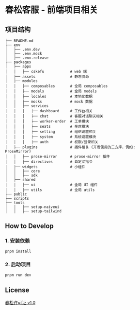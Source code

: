 # 春松客服 - 前端项目相关

## 项目结构

```
├── README.md
├── env
│   ├── .env.dev
│   ├── .env.mock
│   ├── .env.release
├── packages
│   ├── apps
│   │   ├── cskefu            # web 端
│   ├── assets                # 静态资源
│   ├── modules
│   │   ├── composables       # 全局 composables
│   │   ├── models            # 全局 models
│   │   ├── locales           # 本地化数据
│   │   ├── mocks             # mock 数据
│   │   ├── services
│   │   │   ├── dashboard     # 工作台相关
│   │   │   ├── chat          # 客服对话聊天相关
│   │   │   ├── worker-order  # 工单模块
│   │   │   ├── seats         # 坐席模块
│   │   │   ├── setting       # 组织设置相关
│   │   │   ├── system        # 系统设置模块
│   │   │   ├── auth          # 权限/登录相关
│   ├── plugins               # 插件相关 (开发使用的三方库，例如：ProseMirror)
│   │   ├── prose-mirror      # prose-mirror 插件
│   │   ├── directives        # 自定义指令
│   ├── widgets               # 小组件
│   │   ├── core
│   │   ├── sdk
│   ├── shared
│   │   ├── ui                # 全局 UI 组件
│   │   ├── utils             # 全局 utils
├── public
├── scripts
├── tools
│   │   ├── setup-naiveui
│   │   ├── setup-tailwind
```

## How to Develop

### 1. 安装依赖

```bash
pnpm install
```

### 2. 启动项目

```bash
pnpm run dev
```

## License

[春松许可证 v1.0](https://www.cskefu.com/2023/06/25/chunsong-public-license-1-0/)